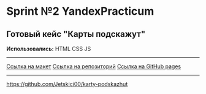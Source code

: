 # Sprint №2 YandexPracticum
## Готовый кейс "Карты подскажут"

**Использовались:** HTML CSS JS
____
[Ссылка на макет](https://clck.ru/36YYnq)
[Ссылка на репозиторий](https://github.com/Jetskici00/karty-podskazhut)
[Ссылка на GitHub pages](https://jetskici00.github.io/karty-podskazhut/)
____
https://github.com/Jetskici00/karty-podskazhut
